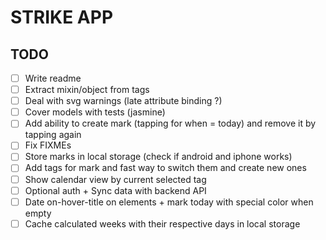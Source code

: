 # STRIKE APP

## TODO

- [ ] Write readme
- [ ] Extract mixin/object from tags
- [ ] Deal with svg warnings (late attribute binding ?)
- [ ] Cover models with tests (jasmine)
- [ ] Add ability to create mark (tapping for when = today) and remove it by tapping again
- [ ] Fix FIXMEs
- [ ] Store marks in local storage (check if android and iphone works)
- [ ] Add tags for mark and fast way to switch them and create new ones
- [ ] Show calendar view by current selected tag
- [ ] Optional auth + Sync data with backend API
- [ ] Date on-hover-title on elements + mark today with special color when empty
- [ ] Cache calculated weeks with their respective days in local storage
